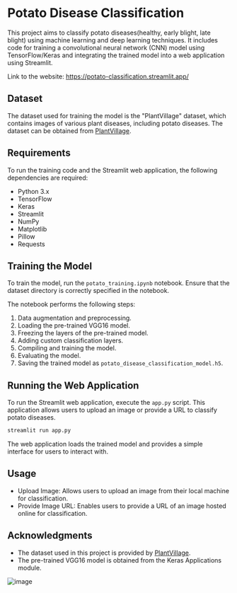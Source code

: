 
# Potato Disease Classification

This project aims to classify potato diseases(healthy, early blight, late blight) using machine learning and deep learning techniques. It includes code for training a convolutional neural network (CNN) model using TensorFlow/Keras and integrating the trained model into a web application using Streamlit.

Link to the website:
https://potato-classification.streamlit.app/

## Dataset

The dataset used for training the model is the "PlantVillage" dataset, which contains images of various plant diseases, including potato diseases. The dataset can be obtained from [PlantVillage](https://github.com/spMohanty/PlantVillage-Dataset).

## Requirements

To run the training code and the Streamlit web application, the following dependencies are required:

- Python 3.x
- TensorFlow
- Keras
- Streamlit
- NumPy
- Matplotlib
- Pillow
- Requests

## Training the Model

To train the model, run the `potato_training.ipynb` notebook. Ensure that the dataset directory is correctly specified in the notebook.

The notebook performs the following steps:
1. Data augmentation and preprocessing.
2. Loading the pre-trained VGG16 model.
3. Freezing the layers of the pre-trained model.
4. Adding custom classification layers.
5. Compiling and training the model.
6. Evaluating the model.
7. Saving the trained model as `potato_disease_classification_model.h5`.

## Running the Web Application

To run the Streamlit web application, execute the `app.py` script. This application allows users to upload an image or provide a URL to classify potato diseases.

```bash
streamlit run app.py
```

The web application loads the trained model and provides a simple interface for users to interact with.

## Usage

- Upload Image: Allows users to upload an image from their local machine for classification.
- Provide Image URL: Enables users to provide a URL of an image hosted online for classification.

## Acknowledgments

- The dataset used in this project is provided by [PlantVillage](https://github.com/spMohanty/PlantVillage-Dataset).
- The pre-trained VGG16 model is obtained from the Keras Applications module.

![image](https://github.com/ankit-techx/Potato_leaves_disease_classification/assets/101319910/c8fef0bb-be24-4fd1-af1d-f30f5dfcd7fd)


